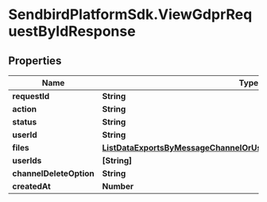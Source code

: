 # SendbirdPlatformSdk.ViewGdprRequestByIdResponse

## Properties

Name | Type | Description | Notes
------------ | ------------- | ------------- | -------------
**requestId** | **String** |  | [optional] 
**action** | **String** |  | [optional] 
**status** | **String** |  | [optional] 
**userId** | **String** |  | [optional] 
**files** | [**ListDataExportsByMessageChannelOrUserResponseExportedDataInnerFile**](ListDataExportsByMessageChannelOrUserResponseExportedDataInnerFile.md) |  | [optional] 
**userIds** | **[String]** |  | [optional] 
**channelDeleteOption** | **String** |  | [optional] 
**createdAt** | **Number** |  | [optional] 


